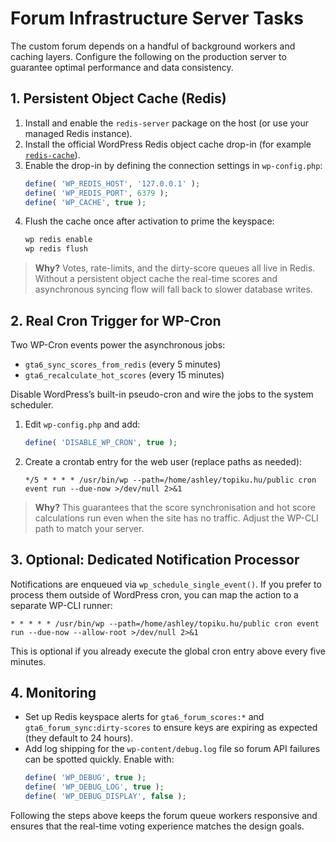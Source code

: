 # Forum Infrastructure Server Tasks

The custom forum depends on a handful of background workers and caching layers. Configure the following on the production server to guarantee optimal performance and data consistency.

## 1. Persistent Object Cache (Redis)

1. Install and enable the `redis-server` package on the host (or use your managed Redis instance).
2. Install the official WordPress Redis object cache drop-in (for example [`redis-cache`](https://wordpress.org/plugins/redis-cache/)).
3. Enable the drop-in by defining the connection settings in `wp-config.php`:
   ```php
   define( 'WP_REDIS_HOST', '127.0.0.1' );
   define( 'WP_REDIS_PORT', 6379 );
   define( 'WP_CACHE', true );
   ```
4. Flush the cache once after activation to prime the keyspace:
   ```bash
   wp redis enable
   wp redis flush
   ```

> **Why?** Votes, rate-limits, and the dirty-score queues all live in Redis. Without a persistent object cache the real-time scores and asynchronous syncing flow will fall back to slower database writes.

## 2. Real Cron Trigger for WP-Cron

Two WP-Cron events power the asynchronous jobs:

- `gta6_sync_scores_from_redis` (every 5 minutes)
- `gta6_recalculate_hot_scores` (every 15 minutes)

Disable WordPress’s built-in pseudo-cron and wire the jobs to the system scheduler.

1. Edit `wp-config.php` and add:
   ```php
   define( 'DISABLE_WP_CRON', true );
   ```
2. Create a crontab entry for the web user (replace paths as needed):
   ```cron
   */5 * * * * /usr/bin/wp --path=/home/ashley/topiku.hu/public cron event run --due-now >/dev/null 2>&1
   ```

> **Why?** This guarantees that the score synchronisation and hot score calculations run even when the site has no traffic. Adjust the WP-CLI path to match your server.

## 3. Optional: Dedicated Notification Processor

Notifications are enqueued via `wp_schedule_single_event()`. If you prefer to process them outside of WordPress cron, you can map the action to a separate WP-CLI runner:

```cron
* * * * * /usr/bin/wp --path=/home/ashley/topiku.hu/public cron event run --due-now --allow-root >/dev/null 2>&1
```

This is optional if you already execute the global cron entry above every five minutes.

## 4. Monitoring

- Set up Redis keyspace alerts for `gta6_forum_scores:*` and `gta6_forum_sync:dirty-scores` to ensure keys are expiring as expected (they default to 24 hours).
- Add log shipping for the `wp-content/debug.log` file so forum API failures can be spotted quickly. Enable with:
  ```php
  define( 'WP_DEBUG', true );
  define( 'WP_DEBUG_LOG', true );
  define( 'WP_DEBUG_DISPLAY', false );
  ```

Following the steps above keeps the forum queue workers responsive and ensures that the real-time voting experience matches the design goals.
